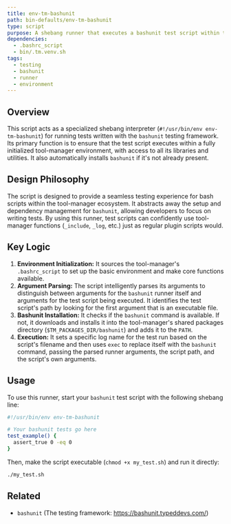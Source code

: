 ```yaml
---
title: env-tm-bashunit
path: bin-defaults/env-tm-bashunit
type: script
purpose: A shebang runner that executes a bashunit test script within the tool-manager environment.
dependencies:
  - .bashrc_script
  - bin/.tm.venv.sh
tags:
  - testing
  - bashunit
  - runner
  - environment
---
```


## Overview
This script acts as a specialized shebang interpreter (`#!/usr/bin/env env-tm-bashunit`) for running tests written with the `bashunit` testing framework. Its primary function is to ensure that the test script executes within a fully initialized tool-manager environment, with access to all its libraries and utilities. It also automatically installs `bashunit` if it's not already present.

## Design Philosophy
The script is designed to provide a seamless testing experience for bash scripts within the tool-manager ecosystem. It abstracts away the setup and dependency management for `bashunit`, allowing developers to focus on writing tests. By using this runner, test scripts can confidently use tool-manager functions (`_include`, `_log`, etc.) just as regular plugin scripts would.

## Key Logic
1.  **Environment Initialization:** It sources the tool-manager's `.bashrc_script` to set up the basic environment and make core functions available.
2.  **Argument Parsing:** The script intelligently parses its arguments to distinguish between arguments for the `bashunit` runner itself and arguments for the test script being executed. It identifies the test script's path by looking for the first argument that is an executable file.
3.  **Bashunit Installation:** It checks if the `bashunit` command is available. If not, it downloads and installs it into the tool-manager's shared packages directory (`$TM_PACKAGES_DIR/bashunit`) and adds it to the `PATH`.
4.  **Execution:** It sets a specific log name for the test run based on the script's filename and then uses `exec` to replace itself with the `bashunit` command, passing the parsed runner arguments, the script path, and the script's own arguments.

## Usage
To use this runner, start your `bashunit` test script with the following shebang line:

```bash
#!/usr/bin/env env-tm-bashunit

# Your bashunit tests go here
test_example() {
  assert_true 0 -eq 0
}
```

Then, make the script executable (`chmod +x my_test.sh`) and run it directly:

```bash
./my_test.sh
```

## Related
- `bashunit` (The testing framework: https://bashunit.typeddevs.com/)
